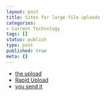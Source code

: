```yaml
---
layout: post
title: Sites for large file uploads
categories:
- Current Technology
tags: []
status: publish
type: post
published: true
meta: {}
---
```


- [the upload](http://www.theupload.com/)
- [Rapid Upload](http://rapidupload.com/)
- [you send it](http://yousendit.com/)
